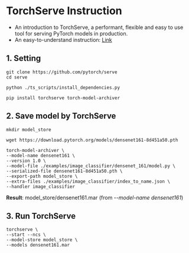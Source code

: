 # TorchServe Instruction
- An introduction to TorchServe, a performant, flexible and easy to use tool for serving PyTorch models in production.
- An easy-to-understand instruction: [Link](https://viblo.asia/p/torchserve-cong-cu-ho-tro-trien-khai-mo-hinh-pytorch-vyDZOqwO5wj)


## 1. Setting
```
git clone https://github.com/pytorch/serve
cd serve
```
```
python ./ts_scripts/install_dependencies.py
```
```
pip install torchserve torch-model-archiver
```

## 2. Save model by TorchServe
```
mkdir model_store
```
```
wget https://download.pytorch.org/models/densenet161-8d451a50.pth
```
```
torch-model-archiver \
--model-name densenet161 \
--version 1.0 \
--model-file ./examples/image_classifier/densenet_161/model.py \
--serialized-file densenet161-8d451a50.pth \
--export-path model_store \
--extra-files ./examples/image_classifier/index_to_name.json \
--handler image_classifier
```

**Result**: model_store/densenet161.mar (from _--model-name densenet161_)

## 3. Run TorchServe
```
torchserve \
--start --ncs \
--model-store model_store \
--models densenet161.mar
```

